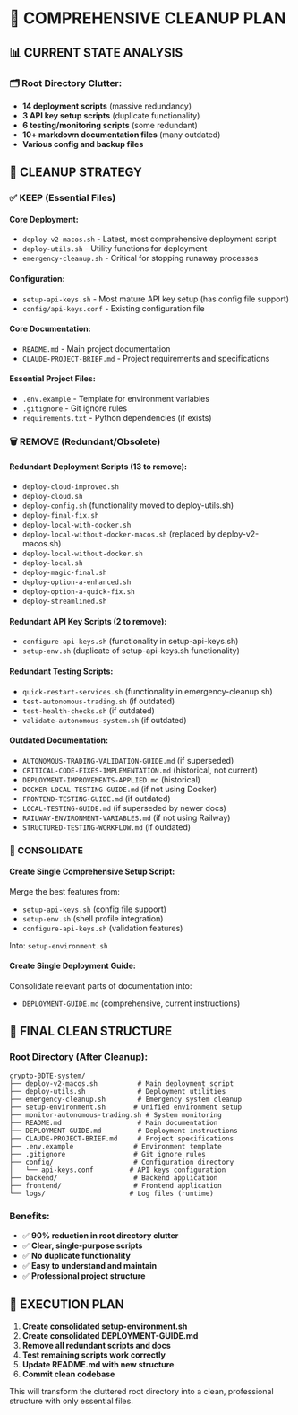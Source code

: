 # 🧹 **COMPREHENSIVE CLEANUP PLAN**

## 📊 **CURRENT STATE ANALYSIS**

### **🗂️ Root Directory Clutter:**
- **14 deployment scripts** (massive redundancy)
- **3 API key setup scripts** (duplicate functionality)
- **6 testing/monitoring scripts** (some redundant)
- **10+ markdown documentation files** (many outdated)
- **Various config and backup files**

## 🎯 **CLEANUP STRATEGY**

### **✅ KEEP (Essential Files)**

#### **Core Deployment:**
- `deploy-v2-macos.sh` - Latest, most comprehensive deployment script
- `deploy-utils.sh` - Utility functions for deployment
- `emergency-cleanup.sh` - Critical for stopping runaway processes

#### **Configuration:**
- `setup-api-keys.sh` - Most mature API key setup (has config file support)
- `config/api-keys.conf` - Existing configuration file

#### **Core Documentation:**
- `README.md` - Main project documentation
- `CLAUDE-PROJECT-BRIEF.md` - Project requirements and specifications

#### **Essential Project Files:**
- `.env.example` - Template for environment variables
- `.gitignore` - Git ignore rules
- `requirements.txt` - Python dependencies (if exists)

### **🗑️ REMOVE (Redundant/Obsolete)**

#### **Redundant Deployment Scripts (13 to remove):**
- `deploy-cloud-improved.sh`
- `deploy-cloud.sh`
- `deploy-config.sh` (functionality moved to deploy-utils.sh)
- `deploy-final-fix.sh`
- `deploy-local-with-docker.sh`
- `deploy-local-without-docker-macos.sh` (replaced by deploy-v2-macos.sh)
- `deploy-local-without-docker.sh`
- `deploy-local.sh`
- `deploy-magic-final.sh`
- `deploy-option-a-enhanced.sh`
- `deploy-option-a-quick-fix.sh`
- `deploy-streamlined.sh`

#### **Redundant API Key Scripts (2 to remove):**
- `configure-api-keys.sh` (functionality in setup-api-keys.sh)
- `setup-env.sh` (duplicate of setup-api-keys.sh functionality)

#### **Redundant Testing Scripts:**
- `quick-restart-services.sh` (functionality in emergency-cleanup.sh)
- `test-autonomous-trading.sh` (if outdated)
- `test-health-checks.sh` (if outdated)
- `validate-autonomous-system.sh` (if outdated)

#### **Outdated Documentation:**
- `AUTONOMOUS-TRADING-VALIDATION-GUIDE.md` (if superseded)
- `CRITICAL-CODE-FIXES-IMPLEMENTATION.md` (historical, not current)
- `DEPLOYMENT-IMPROVEMENTS-APPLIED.md` (historical)
- `DOCKER-LOCAL-TESTING-GUIDE.md` (if not using Docker)
- `FRONTEND-TESTING-GUIDE.md` (if outdated)
- `LOCAL-TESTING-GUIDE.md` (if superseded by newer docs)
- `RAILWAY-ENVIRONMENT-VARIABLES.md` (if not using Railway)
- `STRUCTURED-TESTING-WORKFLOW.md` (if outdated)

### **🔄 CONSOLIDATE**

#### **Create Single Comprehensive Setup Script:**
Merge the best features from:
- `setup-api-keys.sh` (config file support)
- `setup-env.sh` (shell profile integration)
- `configure-api-keys.sh` (validation features)

Into: `setup-environment.sh`

#### **Create Single Deployment Guide:**
Consolidate relevant parts of documentation into:
- `DEPLOYMENT-GUIDE.md` (comprehensive, current instructions)

## 🎯 **FINAL CLEAN STRUCTURE**

### **Root Directory (After Cleanup):**
```
crypto-0DTE-system/
├── deploy-v2-macos.sh          # Main deployment script
├── deploy-utils.sh             # Deployment utilities
├── emergency-cleanup.sh        # Emergency system cleanup
├── setup-environment.sh       # Unified environment setup
├── monitor-autonomous-trading.sh # System monitoring
├── README.md                   # Main documentation
├── DEPLOYMENT-GUIDE.md         # Deployment instructions
├── CLAUDE-PROJECT-BRIEF.md     # Project specifications
├── .env.example               # Environment template
├── .gitignore                 # Git ignore rules
├── config/                    # Configuration directory
│   └── api-keys.conf         # API keys configuration
├── backend/                   # Backend application
├── frontend/                  # Frontend application
└── logs/                     # Log files (runtime)
```

### **Benefits:**
- ✅ **90% reduction in root directory clutter**
- ✅ **Clear, single-purpose scripts**
- ✅ **No duplicate functionality**
- ✅ **Easy to understand and maintain**
- ✅ **Professional project structure**

## 🚀 **EXECUTION PLAN**

1. **Create consolidated setup-environment.sh**
2. **Create consolidated DEPLOYMENT-GUIDE.md**
3. **Remove all redundant scripts and docs**
4. **Test remaining scripts work correctly**
5. **Update README.md with new structure**
6. **Commit clean codebase**

This will transform the cluttered root directory into a clean, professional structure with only essential files.

